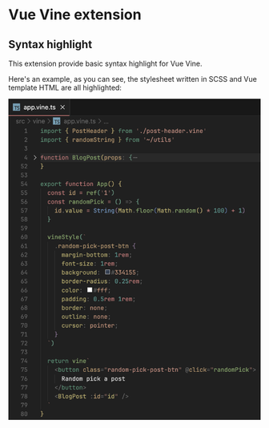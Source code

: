 # Vue Vine extension

## Syntax highlight

This extension provide basic syntax highlight for Vue Vine.

Here's an example, as you can see, the stylesheet written in SCSS and Vue template HTML are all highlighted:

![highlight-demo](./assets/highlight-demo.png)
